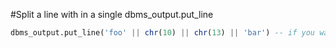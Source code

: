 #Split a line with in a single dbms_output.put_line

```sql
dbms_output.put_line('foo' || chr(10) || chr(13) || 'bar') -- if you want \n\r otherwise just use chr(10)
```

